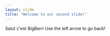 ```yaml
---
layout: slide
title: "Welcome to our second slide!"
---
```

Salut c'est BigBern
Use the left arrow to go back!
